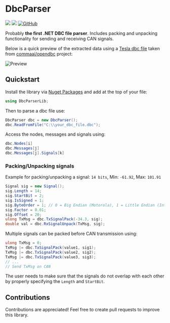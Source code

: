 
# DbcParser

[![](https://img.shields.io/nuget/dt/dbcparserlib?color=004880&label=downloads&logo=NuGet)](https://www.nuget.org/packages/DbcParserLib/)
[![](https://img.shields.io/nuget/vpre/dbcparserlib?color=%23004880&label=NuGet&logo=NuGet)](https://www.nuget.org/packages/DbcParserLib/)
[![GitHub](https://img.shields.io/github/license/eferu/dbcparser?color=%231281c0)](LICENSE)

Probably **the first .NET DBC file parser**. Includes packing and unpacking functionality for sending and receiving CAN signals.

Below is a quick preview of the extracted data using a [Tesla dbc file](https://github.com/commaai/opendbc/blob/master/tesla_can.dbc) taken from [commaai/opendbc](https://github.com/commaai/opendbc) project:

![Preview](https://raw.githubusercontent.com/EFeru/DbcParser/main/Docs/pics/dbcparser_preview.png)


## Quickstart

Install the library via [Nuget Packages](https://www.nuget.org/packages/DbcParserLib/) and add at the top of your file:
```cs
using DbcParserLib;
```

Then to parse a dbc file use:
```cs
DbcParser dbc = new DbcParser();
dbc.ReadFromFile("C:\\your_dbc_file.dbc");
```

Access the nodes, messages and signals using:
```cs
dbc.Nodes[i]
dbc.Messages[j]
dbc.Messages[j].Signals[k]
```

### Packing/Unpacking signals

Example for packing/unpacking a signal: `14 bits`, Min: `-61.92`, Max: `101.91`
```cs
Signal sig = new Signal();
sig.Length = 14;
sig.StartBit = 2;
sig.IsSigned = 1;
sig.ByteOrder = 1; // 0 = Big Endian (Motorola), 1 = Little Endian (Intel)
sig.Factor = 0.01;
sig.Offset = 20;
ulong TxMsg = dbc.TxSignalPack(-34.3, sig);
double val = dbc.RxSignalUnpack(TxMsg, sig);
```

Multiple signals can be packed before CAN transmission using:
```cs
ulong TxMsg = 0;
TxMsg |= dbc.TxSignalPack(value1, sig1);
TxMsg |= dbc.TxSignalPack(value2, sig2);
TxMsg |= dbc.TxSignalPack(value3, sig3);
// ...
// Send TxMsg on CAN
```
The user needs to make sure that the signals do not overlap with each other by properly specifying the `Length` and `StartBit`.

## Contributions

Contributions are appreciated! Feel free to create pull requests to improve this library.
